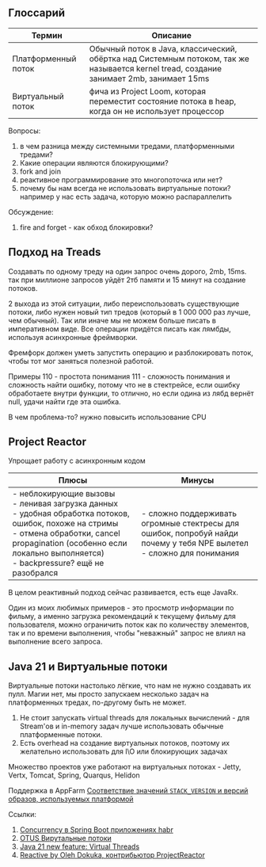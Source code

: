 ## Глоссарий

| Термин              | Описание                                                                                                                                |
| ------------------- | --------------------------------------------------------------------------------------------------------------------------------------- |
| Платформенный поток | Обычный поток в Java, классический, обёртка над Системным потоком, так же называется kernel tread, создание занимает 2mb, занимает 15ms |
| Виртуальный поток   | фича из Project Loom, которая переместит состояние потока в heap, когда он не использует процессор                                      |
Вопросы:
1. в чем разница между системными тредами, платформенными тредами?
2. Какие операции являются блокирующими?
3. fork and join
4. реактивное программирование это многопоточка или нет?
5. почему бы нам всегда не использовать виртуальные потоки? например у нас есть задача, которую можно распараллелить

Обсуждение:
1. fire and forget - как обход блокировки?

## Подход на Treads
Создавать по одному треду на один запрос очень дорого, 2mb, 15ms. так при миллионе запросов уйдёт 2тб памяти и 15 минут на создание потоков. 

2 выхода из этой ситуации, либо переиспользовать существующие потоки, либо нужен новый тип тредов (который в 1 000 000 раз лучше, чем обычный).
Так или иначе мы не можем больше писать в императивном виде.
Все операции придётся писать как лямбды, используя асинхронные фреймворки. 

Фремфорк должен уметь запустить операцию и разблокировать поток, чтобы тот мог заняться полезной работой. 

Примеры
110 - простота понимания
111 - сложность понимания и сложность найти ошибку, потому что не в стектрейсе, если ошибку обработаете внутри функции, то отлично, но если одина из лябд вернёт null, удачи найти где эта ошибка.

В чем проблема-то? нужно повысить использование CPU
## Project Reactor
Упрощает работу с асинхронным кодом 

| Плюсы                                                                                                                                                                                                                                   | Минусы                                                                                                                     |
| --------------------------------------------------------------------------------------------------------------------------------------------------------------------------------------------------------------------------------------- | -------------------------------------------------------------------------------------------------------------------------- |
| - неблокирующие вызовы <br>- ленивая загрузка данных<br>- удобная обработка потоков, ошибок, похоже на стримы<br>- отмена обработки, cancel propagination (особенно если локально выполняется)<br>- backpressure? ещё не разобрался<br> | - сложно поддерживать<br>огромные стектресы для ошибок, попробуй найди почему у тебя NPE вылетел<br>- сложно для понимания |

В целом реактивный подход сейчас развивается,
есть еще JavaRx. 


Один из моих любимых примеров - это просмотр информации по фильму, а именно загрузка рекомендаций к текущему фильму для пользователя, можно ограничить поток как по количеству элементов, так и по времени выполнения, чтобы "неважный" запрос не влиял на выполнение всего запроса. 
## Java 21 и Виртуальные потоки
Виртуальные потоки настолько лёгкие, что нам не нужно создавать их пулл. 
Магии нет, мы просто запускаем несколько задач на платформенных тредах, по-другому быть не может. 

1. Не стоит запускать virtual threads для локальных вычислений - для Stream'ов и in-memory задач лучше использовать обычные платформенные потоки.
2. Есть overhead на создание виртуальных потоков, поэтому их желательно использовать  для I\O или блокирующих задачах

Множество проектов уже работают на виртуальных потоках - Jetty, Vertx, Tomcat, Spring, Quarqus, Helidon


Поддержка в AppFarm
 [Соответствие значений `STACK_VERSION` и версий образов, используемых платформой](https://platform-user-manual.rshbdev.ru/#/technology/jvm/maven_rules?id=%d0%a1%d0%be%d0%be%d1%82%d0%b2%d0%b5%d1%82%d1%81%d1%82%d0%b2%d0%b8%d0%b5-%d0%b7%d0%bd%d0%b0%d1%87%d0%b5%d0%bd%d0%b8%d0%b9-stack_version-%d0%b8-%d0%b2%d0%b5%d1%80%d1%81%d0%b8%d0%b9-%d0%be%d0%b1%d1%80%d0%b0%d0%b7%d0%be%d0%b2-%d0%b8%d1%81%d0%bf%d0%be%d0%bb%d1%8c%d0%b7%d1%83%d0%b5%d0%bc%d1%8b%d1%85-%d0%bf%d0%bb%d0%b0%d1%82%d1%84%d0%be%d1%80%d0%bc%d0%be%d0%b9)

Ссылки: 
1. [Concurrency в Spring Boot приложениях habr](https://habr.com/ru/companies/spring_aio/articles/862950/)
2. [OTUS Вирутальные потоки](https://www.youtube.com/watch?v=mgX7bj9jjpQ)
3. [Java 21 new feature: Virtual Threads](https://www.youtube.com/watch?v=5E0LU85EnTI&ab_channel=Java)
4. [Reactive by Oleh Dokuka, контрибьютор ProjectReactor](https://www.youtube.com/watch?v=uBUDM3dVD3A&ab_channel=DevoxxPoland)